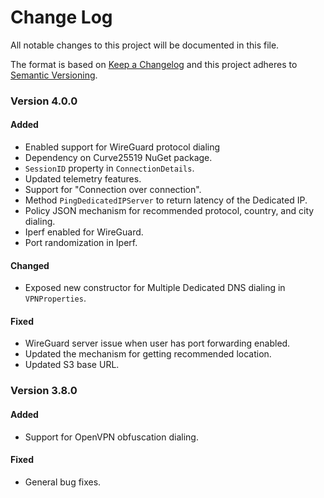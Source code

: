 # Change Log
All notable changes to this project will be documented in this file.
 
The format is based on [Keep a Changelog](http://keepachangelog.com/)
and this project adheres to [Semantic Versioning](http://semver.org/).

### Version 4.0.0

#### Added
- Enabled support for WireGuard protocol dialing
- Dependency on Curve25519 NuGet package.
- `SessionID` property in `ConnectionDetails`.
- Updated telemetry features.
- Support for "Connection over connection".
- Method `PingDedicatedIPServer` to return latency of the Dedicated IP.
- Policy JSON mechanism for recommended protocol, country, and city dialing.
- Iperf enabled for WireGuard.
- Port randomization in Iperf.

#### Changed
- Exposed new constructor for Multiple Dedicated DNS dialing in `VPNProperties`.

#### Fixed
- WireGuard server issue when user has port forwarding enabled.
- Updated the mechanism for getting recommended location.
- Updated S3 base URL.

### Version 3.8.0

#### Added
- Support for OpenVPN obfuscation dialing.
  
#### Fixed
- General bug fixes.
